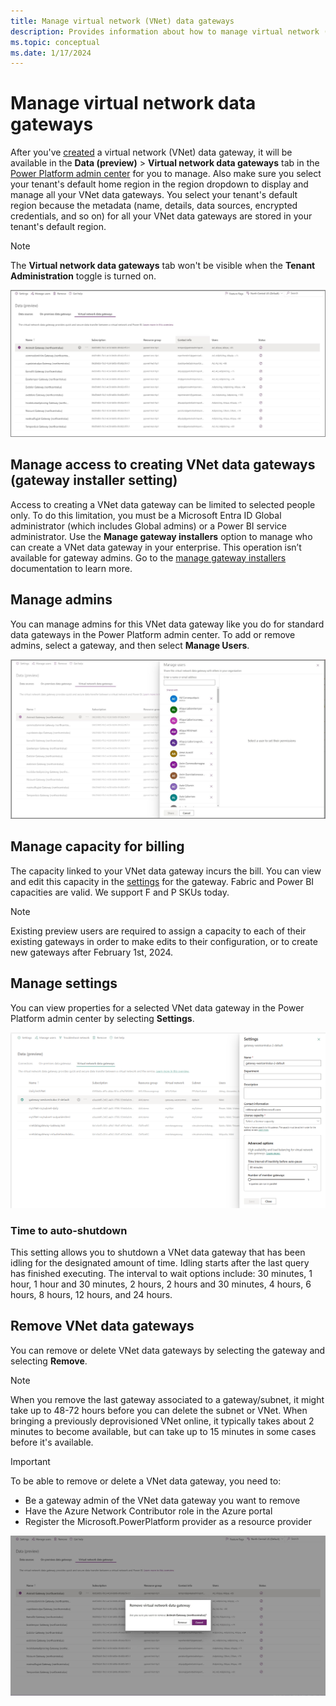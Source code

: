 ```yaml
---
title: Manage virtual network (VNet) data gateways
description: Provides information about how to manage virtual network (VNet) data gateways and remove them if necessary.
ms.topic: conceptual
ms.date: 1/17/2024
---
```


# Manage virtual network data gateways

After you've [created](create-data-gateways.md) a virtual network (VNet) data gateway, it will be available in the **Data (preview)** > **Virtual network data gateways** tab in the [Power Platform admin center](https://admin.powerplatform.microsoft.com) for you to manage. Also make sure you select your tenant's default home region in the region dropdown to display and manage all your VNet data gateways. You select your tenant's default region because the metadata (name, details, data sources, encrypted credentials, and so on) for all your VNet data gateways are stored in your tenant's default region.

> [!NOTE]
> The **Virtual network data gateways** tab won't be visible when the **Tenant Administration** toggle is turned on.

![Manage VNet data gateways.](media/manage-vnet-data-gateways.png)

## Manage access to creating VNet data gateways (gateway installer setting)

Access to creating a VNet data gateway can be limited to selected people only. To do this limitation, you must be a Microsoft Entra ID Global administrator (which includes Global admins) or a Power BI service administrator. Use the **Manage gateway installers** option to manage who can create a VNet data gateway in your enterprise. This operation isn’t available for gateway admins. Go to the [manage gateway installers](/power-platform/admin/onpremises-data-gateway-management#manage-gateway-installers) documentation to learn more.

## Manage admins

You can manage admins for this VNet data gateway like you do for standard data gateways in the Power Platform admin center. To add or remove admins, select a gateway, and then select **Manage Users**.

![Manage admins.](media/manage-admins.png)

## Manage capacity for billing

The capacity linked to your VNet data gateway incurs the bill. You can view and edit this capacity in the [settings](manage-data-gateways.md#manage-settings) for the gateway. Fabric and Power BI capacities are valid. We support F and P SKUs today.

> [!NOTE]
> Existing preview users are required to assign a capacity to each of their existing gateways in order to make edits to their configuration, or to create new gateways after February 1st, 2024.

## Manage settings

You can view properties for a selected VNet data gateway in the Power Platform admin center by selecting **Settings**.

![Manage settings.](media/manage-settings.png)

### Time to auto-shutdown

This setting allows you to shutdown a VNet data gateway that has been idling for the designated amount of time. Idling starts after the last query has finished executing. The interval to wait options include: 30 minutes, 1 hour, 1 hour and 30 minutes, 2 hours, 2 hours and 30 minutes, 4 hours, 6 hours, 8 hours, 12 hours, and 24 hours.

## Remove VNet data gateways

You can remove or delete VNet data gateways by selecting the gateway and selecting **Remove**.

> [!NOTE]
> When you remove the last gateway associated to a gateway/subnet, it might take up to 48-72 hours before you can delete the subnet or VNet. When bringing a previously deprovisioned VNet online, it typically takes about 2 minutes to become available, but can take up to 15 minutes in some cases before it's available.

>[!Important]
> To be able to remove or delete a VNet data gateway, you need to:
>
> * Be a gateway admin of the VNet data gateway you want to remove
> * Have the Azure Network Contributor role in the Azure portal
> * Register the Microsoft.PowerPlatform provider as a resource provider

![Remove VNet data gateway.](media/remove-gateway.png)
